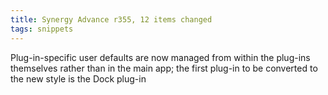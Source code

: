 ```yaml
---
title: Synergy Advance r355, 12 items changed
tags: snippets
---
```


Plug-in-specific user defaults are now managed from within the plug-ins themselves rather than in the main app; the first plug-in to be converted to the new style is the Dock plug-in
